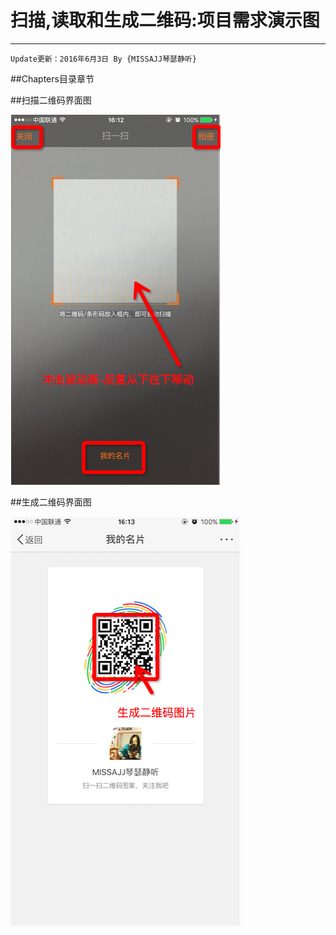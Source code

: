 #  扫描,读取和生成二维码:项目需求演示图
---
```objc
Update更新：2016年6月3日 By {MISSAJJ琴瑟静听} 
```

 
##Chapters目录章节 



##扫描二维码界面图

![Images](images/二维码界面需求图.png)

##生成二维码界面图


![Images](images/生成二维码图片.png)